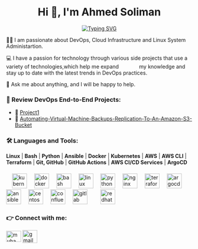 <h1 align="center">Hi 👋, I'm Ahmed Soliman</h1>
<p align="center">
<a href="https://git.io/typing-svg"><img src="https://readme-typing-svg.herokuapp.com?font=Fira+Code&pause=1000&width=435&lines=%F0%9F%9A%80+DevOps+Engineer;%E2%9A%99%EF%B8%8F+Cloud+Engineer;%E2%9A%99%EF%B8%8F+infrastructure+Engineer;" alt="Typing SVG" /></a>
</p>
<p>🏃‍♂️ I am passionate about DevOps, Cloud Infrastructure and Linux System Administartion.</p>
<p>💻 I have a passion for technology through various side projects that use a variety of technologies,which help me expand &nbsp;&nbsp;&nbsp;&nbsp;&nbsp;&nbsp; &nbsp;&nbsp;&nbsp;&nbsp;&nbsp;&nbsp;my knowledge and stay up to date with the latest trends in DevOps practices.</span>
</p>
<p>💬 Ask me about anything, and I will be happy to help.</p>
<h3>🚀 Review DevOps End-to-End Projects:</h3>
<ul>
  <li>📃 <a href="https://github.com/yourusername/Data-Migration-Project" target="_blank"> Project1</a></li>
  <li>📃 <a href="https://github.com/emar137/Automating-Virtual-Machine-Backups-Replication-To-An-Amazon-S3-Bucket" target="_blank">Automating-Virtual-Machine-Backups-Replication-To-An-Amazon-S3-Bucket</a></li>
  </ul>






</p>
<p align="left">
</p>
<h3 align="left"> 🛠️ Languages and Tools:</h3>

<p align="left">
  <b>Linux</b> | <b>Bash</b> | <b>Python</b> | <b>Ansible</b> | <b>Docker</b> | <b>Kubernetes</b> | <b>AWS</b> | <b>AWS CLI</b> | <b>Terraform</b> | <b>Git, GitHub</b> | <b>GitHub Actions</b> | <b>AWS CI/CD Services</b> | <b>ArgoCD</b>
</p>

###

<div align="left">
  <img width="12" />
  <img src="https://cdn.jsdelivr.net/gh/devicons/devicon/icons/kubernetes/kubernetes-plain.svg" height="40" alt="kubernetes logo"  />
  <img width="12" />
  <img src="https://cdn.jsdelivr.net/gh/devicons/devicon/icons/docker/docker-plain-wordmark.svg" height="40" alt="docker logo"  />
  <img width="12" />
  <img src="https://cdn.jsdelivr.net/gh/devicons/devicon/icons/bash/bash-original.svg" height="40" alt="bash logo"  />
  <img width="12" />
  <img src="https://cdn.jsdelivr.net/gh/devicons/devicon/icons/linux/linux-original.svg" height="40" alt="linux logo"  />
  <img width="12" />
  <img src="https://cdn.jsdelivr.net/gh/devicons/devicon/icons/python/python-original.svg" height="40" alt="python logo"  />
  <img width="12" />
  <img src="https://cdn.jsdelivr.net/gh/devicons/devicon/icons/nginx/nginx-original.svg" height="40" alt="nginx logo"  />
  <img width="12" />
  <img src="https://cdn.jsdelivr.net/gh/devicons/devicon/icons/terraform/terraform-original.svg" height="40" alt="terraform logo"  />
  <img width="12" />
  <img src="https://cdn.jsdelivr.net/gh/devicons/devicon/icons/argocd/argocd-original.svg" height="40" alt="argocd logo"  />
  <img width="12" />
  <img src="https://cdn.jsdelivr.net/gh/devicons/devicon/icons/ansible/ansible-original.svg" height="40" alt="ansible logo"  />
  <img width="12" />
  <img src="https://cdn.jsdelivr.net/gh/devicons/devicon/icons/centos/centos-original.svg" height="40" alt="centos logo"  />
  <img width="12" />
  <img src="https://cdn.jsdelivr.net/gh/devicons/devicon/icons/confluence/confluence-original.svg" height="40" alt="confluence logo"  />
  <img width="12" />
  <img src="https://cdn.jsdelivr.net/gh/devicons/devicon/icons/gitlab/gitlab-original.svg" height="40" alt="gitlab logo"  />
  <img width="12" />
  <img width="12" />
  <img src="https://cdn.jsdelivr.net/gh/devicons/devicon/icons/redhat/redhat-original.svg" height="40" alt="redhat logo"  />
  </div>
  
<h3 align="left"> 👉 Connect with me:</h3>
<p align="left">
<a href="https://linkedin.com/in/Ahmedsoliman" target="blank"><img align="center" src="https://raw.githubusercontent.com/rahuldkjain/github-profile-readme-generator/master/src/images/icons/Social/linked-in-alt.svg" alt="muhammadelmesary123" height="30" width="40" /></a>
<a href="mailto:ahmedssoliman960@gmail.com" target="blank">
  <img align="center" src="https://cdn.iconscout.com/icon/free/png-256/free-gmail-logo-icon-svg-png-download-2476484.png" alt="gmail" height="35" width="40" />
</a>

###
